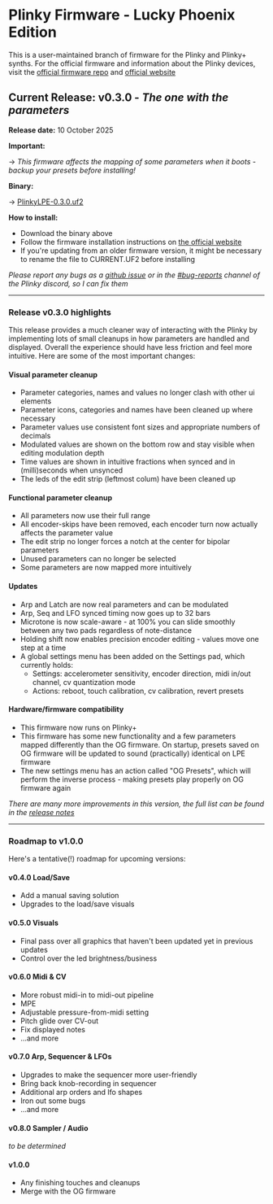 # Plinky Firmware - Lucky Phoenix Edition

This is a user-maintained branch of firmware for the Plinky and Plinky+ synths. For the official firmware and information about the Plinky devices, visit the [official firmware repo](https://github.com/plinkysynth/plinky_public) and [official website](https://plinkysynth.com)

## Current Release: v0.3.0 - *The one with the parameters*
**Release date:** 10 October 2025

**Important:**

&rarr; *This firmware affects the mapping of some parameters when it boots - backup your presets before installing!*

**Binary:**

&rarr; [PlinkyLPE-0.3.0.uf2](../../raw/dev/builds/PlinkyLPE-0.3.0.uf2)

**How to install:**
- Download the binary above
- Follow the firmware installation instructions on [the official website](https://plinkysynth.com/firmware)
- If you're updating from an older firmware version, it might be necessary to rename the file to CURRENT.UF2 before installing

*Please report any bugs as a [github issue](../../issues) or in the [#bug-reports](https://discord.com/channels/784856175937585152/844199535860383776) channel of the Plinky discord, so I can fix them*

---

### Release v0.3.0 highlights
This release provides a much cleaner way of interacting with the Plinky by implementing lots of small cleanups in how parameters are handled and displayed. Overall the experience should have less friction and feel more intuitive. Here are some of the most important changes:
#### Visual parameter cleanup
- Parameter categories, names and values no longer clash with other ui elements
- Parameter icons, categories and names have been cleaned up where necessary
- Parameter values use consistent font sizes and appropriate numbers of decimals
- Modulated values are shown on the bottom row and stay visible when editing modulation depth
- Time values are shown in intuitive fractions when synced and in (milli)seconds when unsynced
- The leds of the edit strip (leftmost colum) have been cleaned up
#### Functional parameter cleanup
- All parameters now use their full range
- All encoder-skips have been removed, each encoder turn now actually affects the parameter value
- The edit strip no longer forces a notch at the center for bipolar parameters
- Unused parameters can no longer be selected
- Some parameters are now mapped more intuitively
#### Updates
- Arp and Latch are now real parameters and can be modulated
- Arp, Seq and LFO synced timing now goes up to 32 bars
- Microtone is now scale-aware - at 100% you can slide smoothly between any two pads regardless of note-distance
- Holding shift now enables precision encoder editing - values move one step at a time
- A global settings menu has been added on the Settings pad, which currently holds:
    - Settings: accelerometer sensitivity, encoder direction, midi in/out channel, cv quantization mode
    - Actions: reboot, touch calibration, cv calibration, revert presets
#### Hardware/firmware compatibility
- This firmware now runs on Plinky+
- This firmware has some new functionality and a few parameters mapped differently than the OG firmware. On startup, presets saved on OG firmware will be updated to sound (practically) identical on LPE firmware
- The new settings menu has an action called "OG Presets", which will perform the inverse process - making presets play properly on OG firmware again

*There are many more improvements in this version, the full list can be found in the [release notes](RELEASE_NOTES.md)*

---

### Roadmap to v1.0.0
Here's a tentative(!) roadmap for upcoming versions:
#### v0.4.0 Load/Save
- Add a manual saving solution
- Upgrades to the load/save visuals
#### v0.5.0 Visuals
- Final pass over all graphics that haven't been updated yet in previous updates
- Control over the led brightness/business
#### v0.6.0 Midi & CV
- More robust midi-in to midi-out pipeline
- MPE
- Adjustable pressure-from-midi setting
- Pitch glide over CV-out
- Fix displayed notes
- ...and more
#### v0.7.0 Arp, Sequencer & LFOs
- Upgrades to make the sequencer more user-friendly
- Bring back knob-recording in sequencer
- Additional arp orders and lfo shapes
- Iron out some bugs
- ...and more
#### v0.8.0 Sampler / Audio
_to be determined_
#### v1.0.0 
- Any finishing touches and cleanups
- Merge with the OG firmware

